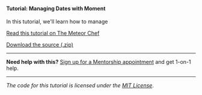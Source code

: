 #### Tutorial: Managing Dates with Moment

In this tutorial, we'll learn how to manage

[Read this tutorial on The Meteor Chef](https://themeteorchef.com/tutorials/managing-dates-with-moment)  

[Download the source (.zip)](https://github.com/themeteorchef/managing-dates-with-moment/archive/master.zip)

---

**Need help with this?** [Sign up for a Mentorship appointment](https://themeteorchef.com/mentorship?readme=managing-dates-with-moment) and get 1-on-1 help.

---

_The code for this tutorial is licensed under the [MIT License](http://opensource.org/licenses/MIT)_.
